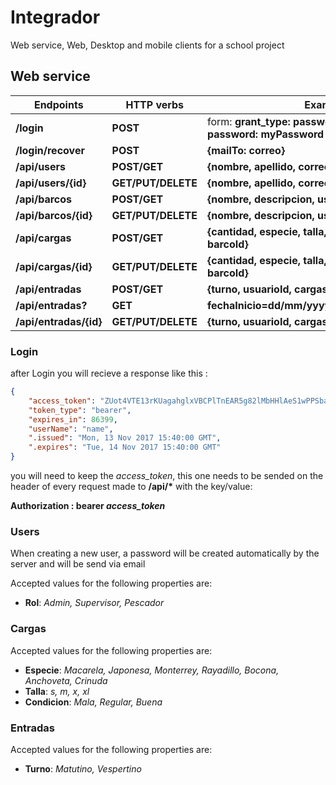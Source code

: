 # Integrador
Web service, Web, Desktop and mobile clients for a school project

## Web service

Endpoints    | HTTP verbs   | Examples
------------ | -------------|-------------
__/login__            | __POST__                | form: __grant_type: password, username: correo, password: myPassword__
__/login/recover__    | __POST__                | __{mailTo: correo}__
__/api/users__        | __POST/GET__            | __{nombre, apellido, correo, rfc, rol}__
__/api/users/{id}__   | __GET/PUT/DELETE__      | __{nombre, apellido, correo, rfc, rol, password}__
__/api/barcos__       | __POST/GET__            | __{nombre, descripcion, usuarioId}__
__/api/barcos/{id}__  | __GET/PUT/DELETE__      | __{nombre, descripcion, usuarioId}__
__/api/cargas__       | __POST/GET__            | __{cantidad, especie, talla, temperatura, condicion, barcoId}__
__/api/cargas/{id}__  | __GET/PUT/DELETE__      | __{cantidad, especie, talla, temperatura, condicion, barcoId}__
__/api/entradas__     | __POST/GET__            | __{turno, usuarioId, cargasId:[]}__
__/api/entradas?__    | __GET__                 | __fechaInicio=dd/mm/yyyy&fechaFin=dd/mm/yyyy__
__/api/entradas/{id}__ | __GET/PUT/DELETE__      | __{turno, usuarioId, cargasId:[]}__


### Login
after Login you will recieve a response like this :
```json
{
    "access_token": "ZUot4VTE13rKUagahglxVBCPlTnEAR5g82lMbHHlAeS1wPPSbaRtjBqMmA0V00AVtoFku6fKZmMcCyF8fyPztAumSN3Rzxay_G8F5eo4OtHTQ2npEm-ha4qeTqm_CwSyO6LzJF-IgAP2j9hsPfyttiwpBjd6GgYuZq0sBSKXvKvqW4CGQfjCaw2NHdIFqlkvo5fxvaJS8oqNks4dxiMOJ3Xf0Rlj6t2jiLkoO5X1xHPn34NsoLOqqwUe-ZIlq-VsTrUZtadLKk3PRIcezoWcq9nGX3pLmrR-Wi-Kex_6QC55WXVK8beCtC8GPyUS3zykM2GpR04gvfEN84OCCnsS11KodPOOQSugt1mP-KRUVvqcNDGZqvlTZxmP_F8d118Gd02R1-v2tiGshC6B1EEVDg",
    "token_type": "bearer",
    "expires_in": 86399,
    "userName": "name",
    ".issued": "Mon, 13 Nov 2017 15:40:00 GMT",
    ".expires": "Tue, 14 Nov 2017 15:40:00 GMT"
}
```
you will need to keep the *access_token*, this one needs to be sended on the header of every request made to __/api/*__
with the key/value:

__Authorization : bearer *access_token*__


### Users
When creating a new user, a password will be created automatically by the server and will be send via email

Accepted values for the following properties are:
* __Rol__: *Admin, Supervisor, Pescador*

### Cargas
Accepted values for the following properties are:
* __Especie__: *Macarela, Japonesa, Monterrey, Rayadillo, Bocona, Anchoveta, Crinuda*
* __Talla__: *s, m, x, xl*
* __Condicion__: *Mala, Regular, Buena*

### Entradas
Accepted values for the following properties are:
* __Turno__: *Matutino, Vespertino*